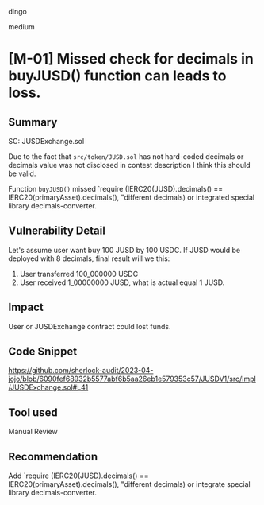 dingo

medium

# [M-01] Missed check for decimals in buyJUSD() function can leads to loss.

## Summary
SC: JUSDExchange.sol

Due to the fact that `src/token/JUSD.sol` has not hard-coded decimals or decimals value was not disclosed in contest description I think this should be valid.

Function `buyJUSD()` missed `require (IERC20(JUSD).decimals() == IERC20(primaryAsset).decimals(), "different decimals) or integrated special library decimals-converter.

## Vulnerability Detail
Let's assume user want  buy 100 JUSD by 100 USDC.
If JUSD would be deployed with 8 decimals, final result will we this:
1) User transferred 100_000000 USDC
2) User received 1_00000000 JUSD, what is actual equal 1 JUSD.

## Impact
User or JUSDExchange contract could lost funds.

## Code Snippet
https://github.com/sherlock-audit/2023-04-jojo/blob/6090fef68932b5577abf6b5aa26eb1e579353c57/JUSDV1/src/Impl/JUSDExchange.sol#L41

## Tool used
Manual Review

## Recommendation
Add `require (IERC20(JUSD).decimals() == IERC20(primaryAsset).decimals(), "different decimals) or integrate special library decimals-converter.